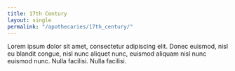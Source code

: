 ```yaml
---
title: 17th Century
layout: single
permalink: "/apothecaries/17th_century/"
---
```

Lorem ipsum dolor sit amet, consectetur adipiscing elit. Donec euismod, nisl eu blandit congue, nisl nunc aliquet nunc, euismod aliquam nisl nunc euismod nunc. Nulla facilisi. Nulla facilisi.